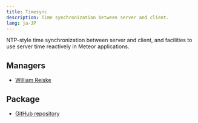 ```yaml
---
title: Timesync
description: Time synchronization between server and client.
lang: ja-JP
---
```


NTP-style time synchronization between server and client, and facilities to use server time reactively in Meteor applications.

## Managers
* [William Reiske](https://github.com/sponsors/wreiske)

## Package
* [GitHub repository](https://github.com/Meteor-Community-Packages/meteor-timesync)

